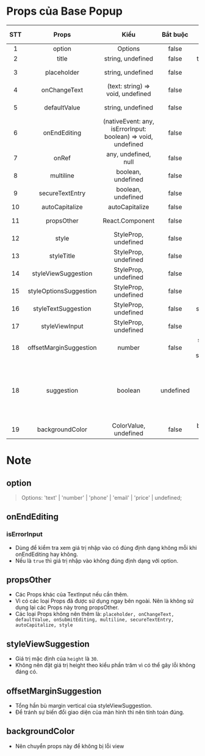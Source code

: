 # Props của Base Popup
| STT | Props | Kiểu | Bắt buộc | Mô tả | Giá trị mặc định
| :----:|:-------------:|:---------:|:-----------:|:------------------:|:------------------:|
| 1 | option | Options | false | options TextInput | text |
| 2 | title | string, undefined | false | title above TextInput | undefined |
| 3 | placeholder | string, undefined | false | placeholder TextInput | undefined |
| 4 | onChangeText | (text: string) => void, undefined | false | onChangeText TextInput | undefined |
| 5 | defaultValue | string, undefined | false | defaultValue TextInput | undefined |
| 6 | onEndEditing | (nativeEvent: any, isErrorInput: boolean) => void, undefined | false | onEndEditing TextInput | undefined |
| 7 | onRef | any, undefined, null | false | ref TextInput | |
| 8 | multiline | boolean, undefined | false | multiline TextInput | undefined |
| 9 | secureTextEntry | boolean, undefined | false | secureTextEntry TextInput | undefined |
| 10 | autoCapitalize | autoCapitalize | false | autoCapitalize | undefined |
| 11 | propsOther | React.Component<TextInputProps> | false | Props other TextInput | undefined |
| 12 | style | StyleProp<ViewStyle>, undefined | false |  style TextInput | undefined |
| 13 | styleTitle | StyleProp<TextStyle>, undefined | false | style title TextInput | undefined |
| 14 | styleViewSuggestion | StyleProp<ViewStyle>, undefined | false | style view suggestion | undefined |
| 15 | styleOptionsSuggestion | StyleProp<ViewStyle>, undefined | false | style options suggestion | undefined |
| 16 | styleTextSuggestion | StyleProp<TextStyle>, undefined | false | style text suggestion | undefined |
| 17 | styleViewInput | StyleProp<ViewStyle>, undefined | false | style view cover TextInput | undefined |
| 18 | offsetMarginSuggestion | number | false | sum margin vertical of styleViewSuggestion | 0 |
| 18 | suggestion | boolean | undefined | false | show options suggestion if true. Only used when `option = price` | false |
| 19 | backgroundColor | ColorValue, undefined | false | background color of screen | #f0f0f0 |
# Note
## option
> Options: 'text' | 'number' | 'phone' | 'email' | 'price' | undefined;
## onEndEditing
### isErrorInput
- Dùng để kiểm tra xem giá trị nhập vào có đúng định dạng không mỗi khi onEndEditing hay không.
- Nếu là `true` thì giá trị nhập vào không đúng định dạng với option.
## propsOther
- Các Props khác của TextInput nếu cần thêm.
- Vì có các loại Props đã được sử dụng ngay bên ngoài. Nên là không sử dụng lại các Props này trong propsOther.
- Các loại Props không nên thêm là: `placeholder, onChangeText, defaultValue, onSubmitEditing, multiline, secureTextEntry, autoCapitalize, style`
## styleViewSuggestion
- Giá trị mặc định của `height` là `30`.
- Không nên đặt giá trị height theo kiểu phần trăm vì có thể gây lỗi không đáng có.
## offsetMarginSuggestion
- Tổng hần bù margin vertical của styleViewSuggestion.
- Để tránh sự biến đổi giao diện của màn hình thì nên tính toán đúng.
## backgroundColor
- Nên chuyển props này để không bị lỗi view

